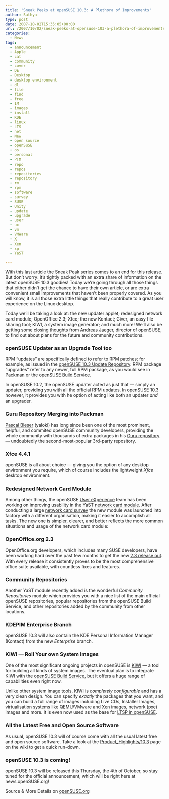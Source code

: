 ```yaml
---
title: 'Sneak Peeks at openSUSE 10.3: A Plethora of Improvements'
author: Sathya
type: post
date: 2007-10-02T15:35:05+00:00
url: /2007/10/02/sneak-peeks-at-opensuse-103-a-plethora-of-improvements/
categories:
  - News
tags:
  - announcement
  - Apple
  - cat
  - community
  - cover
  - DE
  - Desktop
  - desktop environment
  - dl
  - file
  - find
  - free
  - IM
  - images
  - install
  - KDE
  - linux
  - LTS
  - net
  - New
  - open source
  - openSuSE
  - os
  - personal
  - PIM
  - repo
  - repos
  - repositories
  - repository
  - rm
  - rpm
  - software
  - survey
  - SUSE
  - Unity
  - update
  - upgrade
  - user
  - ux
  - vm
  - VMWare
  - X
  - Xen
  - xp
  - YaST

---
```

With this last article the Sneak Peak series comes to an end for this release. But don’t worry: it’s tightly packed with an extra share of information on the latest openSUSE 10.3 goodies! Today we’re going through all those things that either didn’t get the chance to have their own article, or are extra convenient small improvements that haven’t been properly covered. As you will know, it is all those extra little things that really contribute to a great user experience on the Linux desktop.

Today we’ll be taking a look at: the new updater applet; redesigned network card module; OpenOffice 2.3; Xfce; the new Kontact; Giver, an easy file sharing tool; KIWI, a system image generator; and much more! We’ll also be getting some closing thoughts from [Andreas Jaeger][1], director of openSUSE, to find out about plans for the future and community contributions.

### openSUSE Updater as an Upgrade Tool too

RPM “updates” are specifically defined to refer to RPM patches; for example, as issued in the [openSUSE 10.3 Update Repository][2]. RPM package “upgrades” refer to any newer, full RPM package, as you would see in [Packman][3] or the [openSUSE Build Service][4].

In openSUSE 10.2, the openSUSE updater acted as just that — simply an updater, providing you with all the official RPM updates. In openSUSE 10.3 however, it provides you with he option of acting like both an updater _and_ an upgrader.

### Guru Repository Merging into Packman

[Pascal Bleser][5] (yaloki) has long since been one of the most prominent, helpful, and commited openSUSE community developers, providing the whole community with thousands of extra packages in his [Guru repository][6] — undoubtedly the second-most-popular 3rd-party repository.

<!--more-->

### Xfce 4.4.1

openSUSE is all about choice — giving you the option of any desktop environment you require, which of course includes the lightweight _Xfce_ desktop environment.

### Redesigned Network Card Module

Among other things, the openSUSE [User eXperience][7] team has been working on improving usability in the YaST [network card module][8]. After conducting a large [network card survey][9] the new module was launched into factory with a different organisation, making it easier to accomplish all tasks. The new one is simpler, clearer, and better reflects the more common situations and usage of the network card module:

### OpenOffice.org 2.3

OpenOffice.org developers, which includes many SUSE developers, have been working hard over the past few months to get the new [2.3 release out][10]. With every release it consistently proves to be the most comprehensive office suite available, with countless fixes and features.

### Community Repositories

Another YaST module recently added is the wonderful _Community Repositories_ module which provides you with a nice list of the main official openSUSE repositories, popular repositories from the openSUSE Build Service, and other repositories added by the community from other locations.

### KDEPIM Enterprise Branch

openSUSE 10.3 will also contain the KDE Personal Information Manager (Kontact) from the new _Enterprise_ branch.

### KIWI — Roll Your own System Images

One of the most significant ongoing projects in openSUSE is [KIWI][11] — a tool for building all kinds of system images. The eventual plan is to integrate KIWI with the [openSUSE Build Service][12], but it offers a huge range of capabilities even right now.

Unlike other system image tools, KIWI is _completely configurable_ and has a very clean design. You can specify _exactly_ the packages that you want, and you can build a full range of images including Live CDs, Installer Images, virtualisation systems like QEMU/VMware and Xen images, network (pxe) images and more. It is even now used as the base for [LTSP in openSUSE][13].

### All the Latest Free and Open Source Software

As usual, openSUSE 10.3 will of course come with all the usual latest free and open source software. Take a look at the [Product_Highlights/10.3][14] page on the wiki to get a quick run-down.

### openSUSE 10.3 is coming!

openSUSE 10.3 will be released this Thursday, the 4th of October, so stay tuned for the official announcement, which will be right here at news.openSUSE.org!

Source & More Details on [openSUSE.org][15]

 [1]: https://en.opensuse.org/User:A_jaeger
 [2]: https://download.opensuse.org/update/10.3/
 [3]: https://packman.links2linux.org/
 [4]: https://download.opensuse.org/repositories
 [5]: https://news.opensuse.org/?p=76
 [6]: https://linux01.gwdg.de/%7Epbleser/
 [7]: https://en.opensuse.org/UX
 [8]: https://en.opensuse.org/YaST/Network_Card_Module
 [9]: https://files.opensuse.org/opensuse/en/b/b5/Summary_NW_YaST2.pdf
 [10]: https://development.openoffice.org/releases/2.3.0.html
 [11]: https://opensuse.org/KIWI
 [12]: https://opensuse.org/Build_Service
 [13]: https://en.opensuse.org/LTSP
 [14]: https://en.opensuse.org/Product_Highlights/10.3
 [15]: https://news.opensuse.org/?p=341
